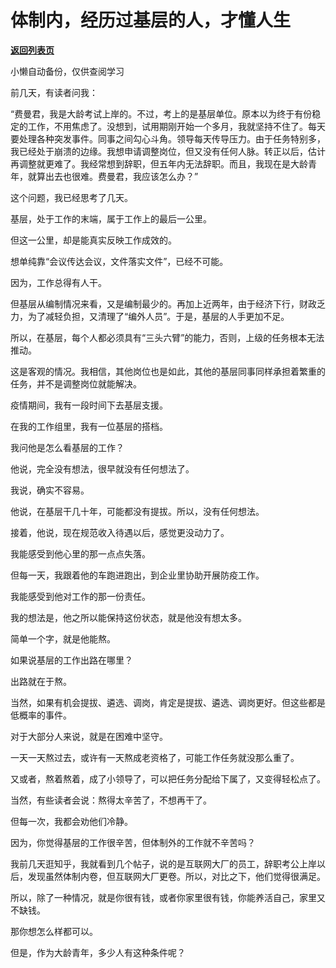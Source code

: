 # 体制内，经历过基层的人，才懂人生

[**返回列表页**](/gzh/费曼的小茶馆)

小懒自动备份，仅供查阅学习

前几天，有读者问我：  

“费曼君，我是大龄考试上岸的。不过，考上的是基层单位。原本以为终于有份稳定的工作，不用焦虑了。没想到，试用期刚开始一个多月，我就坚持不住了。每天要处理各种突发事件。同事之间勾心斗角。领导每天传导压力。由于任务特别多，我已经处于崩溃的边缘。我想申请调整岗位，但又没有任何人脉。转正以后，估计再调整就更难了。我经常想到辞职，但五年内无法辞职。而且，我现在是大龄青年，就算出去也很难。费曼君，我应该怎么办？”

这个问题，我已经思考了几天。

基层，处于工作的末端，属于工作上的最后一公里。  

但这一公里，却是能真实反映工作成效的。  

想单纯靠“会议传达会议，文件落实文件”，已经不可能。  

因为，工作总得有人干。  

但基层从编制情况来看，又是编制最少的。再加上近两年，由于经济下行，财政乏力，为了减轻负担，又清理了“编外人员”。于是，基层的人手更加不足。

所以，在基层，每个人都必须具有“三头六臂”的能力，否则，上级的任务根本无法推动。  

这是客观的情况。我相信，其他岗位也是如此，其他的基层同事同样承担着繁重的任务，并不是调整岗位就能解决。

疫情期间，我有一段时间下去基层支援。  

在我的工作组里，我有一位基层的搭档。

我问他是怎么看基层的工作？

他说，完全没有想法，很早就没有任何想法了。

我说，确实不容易。  

他说，在基层干几十年，可能都没有提拔。所以，没有任何想法。

接着，他说，现在规范收入待遇以后，感觉更没动力了。

我能感受到他心里的那一点点失落。

但每一天，我跟着他的车跑进跑出，到企业里协助开展防疫工作。

我能感受到他对工作的那一份责任。

我的想法是，他之所以能保持这份状态，就是他没有想太多。  

简单一个字，就是他能熬。  

如果说基层的工作出路在哪里？  

出路就在于熬。

当然，如果有机会提拔、遴选、调岗，肯定是提拔、遴选、调岗更好。但这些都是低概率的事件。  

对于大部分人来说，就是在困难中坚守。

一天一天熬过去，或许有一天熬成老资格了，可能工作任务就没那么重了。  

又或者，熬着熬着，成了小领导了，可以把任务分配给下属了，又变得轻松点了。

当然，有些读者会说：熬得太辛苦了，不想再干了。  

但每一次，我都会劝他们冷静。  

因为，你觉得基层的工作很辛苦，但体制外的工作就不辛苦吗？  

我前几天逛知乎，我就看到几个帖子，说的是互联网大厂的员工，辞职考公上岸以后，发现虽然体制内卷，但互联网大厂更卷。所以，对比之下，他们觉得很满足。

所以，除了一种情况，就是你很有钱，或者你家里很有钱，你能养活自己，家里又不缺钱。  

那你想怎么样都可以。

但是，作为大龄青年，多少人有这种条件呢？

